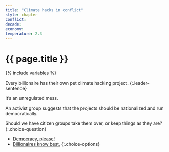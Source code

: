 ```yaml
---
title: "Climate hacks in conflict"
style: chapter
conflict: 
decade: 
economy: 
temperature: 2.3
---
```


<h1>{{ page.title }}</h1>

{% include variables %}

Every billionaire has their own pet climate hacking project.
{:.leader-sentence}

It’s an unregulated mess.

An activist group suggests that the projects should be nationalized and run democratically.

Should we have citizen groups take them over, or keep things as they are?
{:.choice-question}

- [Democracy, please!](chapter_democratic-takeover.html)
- [Billionaires know best.](chapter_monocorp-cities.html)
{:.choice-options}
